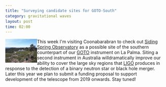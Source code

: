 ```yaml
---
title: "Surveying candidate sites for GOTO-South"
category: gravitational waves
layout: post
time: 02:00
---
```

<!-- header generated from blosxom format post; make_header.pl 23.1.2022 -->
<p>
      <a href="images/goto-south-SSO.jpg"><img src="/images/goto-south-SSO_100.jpg" width="100" align="left"></a>
This week I'm visiting Coonabarabran to check out <a href="http://www.sidingspringobservatory.com.au">Siding Spring Observatory</a> as a possible site of the southern counterpart of our <a href="http://goto-observatory.org">GOTO</a> instrument on La Palma. Siting a second instrument in Australia willdramatically improve our ability to cover the large sky regions that <a href="http://ligo.org">LIGO</a> produces in response to the detection of a binary neutron star or black hole merger. Later this year we plan to submit a funding proposal to support development of the telescope from 2019 onwards. Stay tuned!
